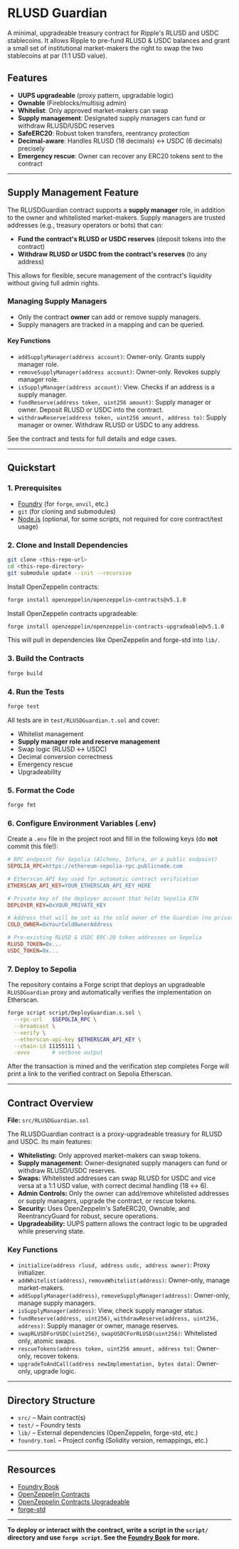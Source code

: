 # RLUSD Guardian

A minimal, upgradeable treasury contract for Ripple's RLUSD and USDC stablecoins. It allows Ripple to pre-fund RLUSD & USDC balances and grant a small set of institutional market-makers the right to swap the two stablecoins at par (1:1 USD value).

## Features

- **UUPS upgradeable** (proxy pattern, upgradable logic)
- **Ownable** (Fireblocks/multisig admin)
- **Whitelist**: Only approved market-makers can swap
- **Supply management**: Designated supply managers can fund or withdraw RLUSD/USDC reserves
- **SafeERC20**: Robust token transfers, reentrancy protection
- **Decimal-aware**: Handles RLUSD (18 decimals) ↔ USDC (6 decimals) precisely
- **Emergency rescue**: Owner can recover any ERC20 tokens sent to the contract

---

## Supply Management Feature

The RLUSDGuardian contract supports a **supply manager** role, in addition to the owner and whitelisted market-makers. Supply managers are trusted addresses (e.g., treasury operators or bots) that can:

- **Fund the contract's RLUSD or USDC reserves** (deposit tokens into the contract)
- **Withdraw RLUSD or USDC from the contract's reserves** (to any address)

This allows for flexible, secure management of the contract's liquidity without giving full admin rights.

### Managing Supply Managers

- Only the contract **owner** can add or remove supply managers.
- Supply managers are tracked in a mapping and can be queried.

#### Key Functions

- `addSupplyManager(address account)`: Owner-only. Grants supply manager role.
- `removeSupplyManager(address account)`: Owner-only. Revokes supply manager role.
- `isSupplyManager(address account)`: View. Checks if an address is a supply manager.
- `fundReserve(address token, uint256 amount)`: Supply manager or owner. Deposit RLUSD or USDC into the contract.
- `withdrawReserve(address token, uint256 amount, address to)`: Supply manager or owner. Withdraw RLUSD or USDC to any address.

See the contract and tests for full details and edge cases.

---

## Quickstart

### 1. Prerequisites

- [Foundry](https://book.getfoundry.sh/getting-started/installation) (for `forge`, `anvil`, etc.)
- `git` (for cloning and submodules)
- [Node.js](https://nodejs.org/) (optional, for some scripts, not required for core contract/test usage)

### 2. Clone and Install Dependencies

```sh
git clone <this-repo-url>
cd <this-repo-directory>
git submodule update --init --recursive
```

Install OpenZeppelin contracts:

```sh
forge install openzeppelin/openzeppelin-contracts@v5.1.0 
```

Install OpenZeppelin contracts upgradeable:

```sh
forge install openzeppelin/openzeppelin-contracts-upgradeable@v5.1.0
```

This will pull in dependencies like OpenZeppelin and forge-std into `lib/`.

### 3. Build the Contracts

```sh
forge build
```

### 4. Run the Tests

```sh
forge test
```

All tests are in `test/RLUSDGuardian.t.sol` and cover:
- Whitelist management
- **Supply manager role and reserve management**
- Swap logic (RLUSD ↔ USDC)
- Decimal conversion correctness
- Emergency rescue
- Upgradeability

### 5. Format the Code

```sh
forge fmt
```

### 6. Configure Environment Variables (.env)

Create a `.env` file in the project root and fill in the following keys (do **not** commit this file!):

```ini
# RPC endpoint for Sepolia (Alchemy, Infura, or a public endpoint)
SEPOLIA_RPC=https://ethereum-sepolia-rpc.publicnode.com

# Etherscan API key used for automatic contract verification
ETHERSCAN_API_KEY=YOUR_ETHERSCAN_API_KEY_HERE

# Private key of the deployer account that holds Sepolia ETH
DEPLOYER_KEY=0xYOUR_PRIVATE_KEY

# Address that will be set as the cold owner of the Guardian (no private key required) - This can be any address: eoa, gnosis safe, fireblocks etc
COLD_OWNER=0xYourColdOwnerAddress

# Pre-existing RLUSD & USDC ERC-20 token addresses on Sepolia
RLUSD_TOKEN=0x...
USDC_TOKEN=0x...
```

### 7. Deploy to Sepolia

The repository contains a Forge script that deploys an upgradeable `RLUSDGuardian` proxy and automatically verifies the implementation on Etherscan.

```sh
forge script script/DeployGuardian.s.sol \
  --rpc-url   $SEPOLIA_RPC \
  --broadcast \
  --verify \
  --etherscan-api-key $ETHERSCAN_API_KEY \
  --chain-id 11155111 \
  -vvvv       # verbose output
```

After the transaction is mined and the verification step completes Forge will print a link to the verified contract on Sepolia Etherscan.

---

## Contract Overview

**File:** `src/RLUSDGuardian.sol`

The RLUSDGuardian contract is a proxy-upgradeable treasury for RLUSD and USDC. Its main features:

- **Whitelisting:** Only approved market-makers can swap tokens.
- **Supply management:** Owner-designated supply managers can fund or withdraw RLUSD/USDC reserves.
- **Swaps:** Whitelisted addresses can swap RLUSD for USDC and vice versa at a 1:1 USD value, with correct decimal handling (18 ↔ 6).
- **Admin Controls:** Only the owner can add/remove whitelisted addresses or supply managers, upgrade the contract, or rescue tokens.
- **Security:** Uses OpenZeppelin's SafeERC20, Ownable, and ReentrancyGuard for robust, secure operations.
- **Upgradeability:** UUPS pattern allows the contract logic to be upgraded while preserving state.

### Key Functions

- `initialize(address rlusd, address usdc, address owner)`: Proxy initializer.
- `addWhitelist(address)`, `removeWhitelist(address)`: Owner-only, manage market-makers.
- `addSupplyManager(address)`, `removeSupplyManager(address)`: Owner-only, manage supply managers.
- `isSupplyManager(address)`: View, check supply manager status.
- `fundReserve(address, uint256)`, `withdrawReserve(address, uint256, address)`: Supply manager or owner, manage reserves.
- `swapRLUSDForUSDC(uint256)`, `swapUSDCForRLUSD(uint256)`: Whitelisted only, atomic swaps.
- `rescueTokens(address token, uint256 amount, address to)`: Owner-only, recover tokens.
- `upgradeToAndCall(address newImplementation, bytes data)`: Owner-only, upgrade logic.

---

## Directory Structure

- `src/` – Main contract(s)
- `test/` – Foundry tests
- `lib/` – External dependencies (OpenZeppelin, forge-std, etc.)
- `foundry.toml` – Project config (Solidity version, remappings, etc.)

---

## Resources

- [Foundry Book](https://book.getfoundry.sh/)
- [OpenZeppelin Contracts](https://github.com/OpenZeppelin/openzeppelin-contracts)
- [OpenZeppelin Contracts Upgradeable](https://github.com/OpenZeppelin/openzeppelin-contracts-upgradeable)
- [forge-std](https://github.com/foundry-rs/forge-std)

---

**To deploy or interact with the contract, write a script in the `script/` directory and use `forge script`. See the [Foundry Book](https://book.getfoundry.sh/) for more.**
